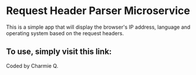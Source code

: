 <h1>Request Header Parser Microservice</h1>

<p>This is a simple app that will display the browser's IP address, language and operating system based on the request headers.</p>

<h2>To use, simply visit this link:</h2>
<p><code></code></p>

<p>Coded by Charmie Q.</p>
